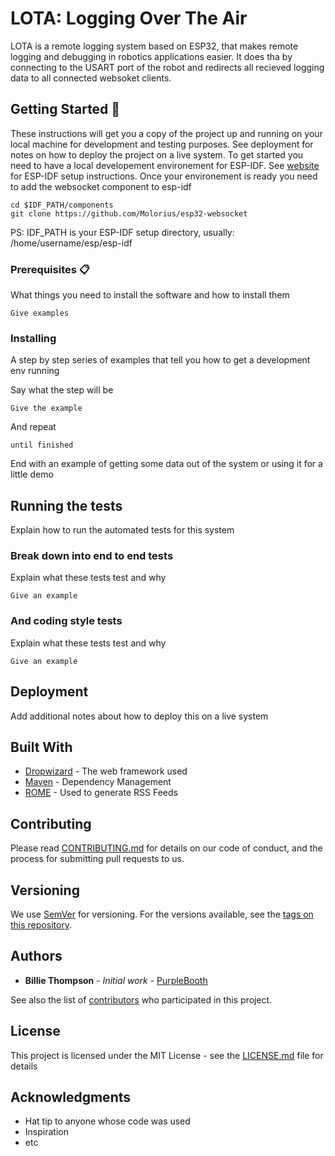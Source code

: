 # LOTA: Logging Over The Air

LOTA is a remote logging system based on ESP32, that makes remote logging and debugging in robotics applications easier. It does tha by connecting to the USART port of the robot
and redirects all recieved logging data to all connected websoket clients.

## Getting Started 🚀

These instructions will get you a copy of the project up and running on your local machine for development and testing purposes. See deployment for notes on how to deploy the project on a live system.
To get started you need to have a local developement environement for ESP-IDF.
See [website](https://docs.espressif.com/projects/esp-idf/en/latest/get-started/) for ESP-IDF setup instructions.
Once your environement is ready you need to add the websocket component to esp-idf

```
cd $IDF_PATH/components
git clone https://github.com/Molorius/esp32-websocket
```

PS: IDF_PATH is your ESP-IDF setup directory, usually: /home/username/esp/esp-idf

### Prerequisites 📋

What things you need to install the software and how to install them

```
Give examples
```

### Installing

A step by step series of examples that tell you how to get a development env running

Say what the step will be

```
Give the example
```

And repeat

```
until finished
```

End with an example of getting some data out of the system or using it for a little demo

## Running the tests

Explain how to run the automated tests for this system

### Break down into end to end tests

Explain what these tests test and why

```
Give an example
```

### And coding style tests

Explain what these tests test and why

```
Give an example
```

## Deployment

Add additional notes about how to deploy this on a live system

## Built With

* [Dropwizard](http://www.dropwizard.io/1.0.2/docs/) - The web framework used
* [Maven](https://maven.apache.org/) - Dependency Management
* [ROME](https://rometools.github.io/rome/) - Used to generate RSS Feeds

## Contributing

Please read [CONTRIBUTING.md](https://gist.github.com/PurpleBooth/b24679402957c63ec426) for details on our code of conduct, and the process for submitting pull requests to us.

## Versioning

We use [SemVer](http://semver.org/) for versioning. For the versions available, see the [tags on this repository](https://github.com/your/project/tags). 

## Authors

* **Billie Thompson** - *Initial work* - [PurpleBooth](https://github.com/PurpleBooth)

See also the list of [contributors](https://github.com/your/project/contributors) who participated in this project.

## License

This project is licensed under the MIT License - see the [LICENSE.md](LICENSE.md) file for details

## Acknowledgments

* Hat tip to anyone whose code was used
* Inspiration
* etc

